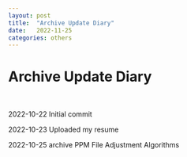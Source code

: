 ```yaml
---
layout: post
title:  "Archive Update Diary"
date:   2022-11-25
categories: others
---
```

<h1>Archive Update Diary</h1>

<br />

<p>2022-10-22 Initial commit</p>

<p>2022-10-23 Uploaded my resume</p>

<p>2022-10-25 archive PPM File Adjustment Algorithms</p>

<br />



